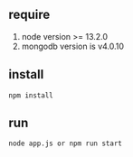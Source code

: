 ## require

1. node version >= 13.2.0
2. mongodb version is v4.0.10 

## install

```
npm install
```

## run

```
node app.js or npm run start
```